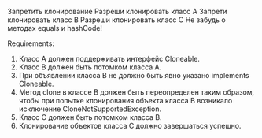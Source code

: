 Запретить клонирование
Разреши клонировать класс А
Запрети клонировать класс B
Разреши клонировать класс C
Не забудь о методах equals и hashCode!


Requirements:
1. Класс A должен поддерживать интерфейс Cloneable.
2. Класс B должен быть потомком класса A.
3. При объявлении класса B не должно быть явно указано implements Cloneable.
4. Метод clone в классе B должен быть переопределен таким образом, чтобы при попытке клонирования объекта класса B возникало исключение CloneNotSupportedException.
5. Класс C должен быть потомком класса B.
6. Клонирование объектов класса C должно завершаться успешно.
